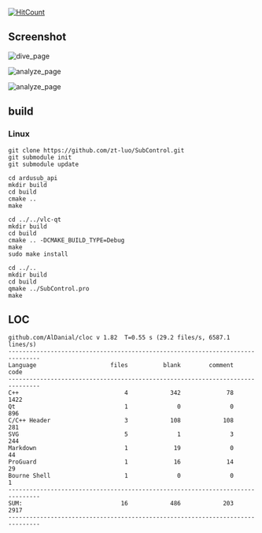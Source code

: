 [![HitCount](http://hits.dwyl.io/zt-luo/SubControl.svg)](http://hits.dwyl.io/zt-luo/SubControl)



## Screenshot

![dive_page](https://raw.githubusercontent.com/zt-luo/SubControl/master/doc/img/video.png)

![analyze_page](https://raw.githubusercontent.com/zt-luo/SubControl/master/doc/img/control.png)

![analyze_page](https://raw.githubusercontent.com/zt-luo/SubControl/master/doc/img/setting.png)

## build

### Linux

```shell
git clone https://github.com/zt-luo/SubControl.git
git submodule init
git submodule update

cd ardusub_api
mkdir build
cd build
cmake ..
make

cd ../../vlc-qt
mkdir build
cd build
cmake .. -DCMAKE_BUILD_TYPE=Debug
make
sudo make install

cd ../..
mkdir build
cd build
qmake ../SubControl.pro
make
```



## LOC

```
github.com/AlDanial/cloc v 1.82  T=0.55 s (29.2 files/s, 6587.1 lines/s)
-------------------------------------------------------------------------------
Language                     files          blank        comment           code
-------------------------------------------------------------------------------
C++                              4            342             78           1422
Qt                               1              0              0            896
C/C++ Header                     3            108            108            281
SVG                              5              1              3            244
Markdown                         1             19              0             44
ProGuard                         1             16             14             29
Bourne Shell                     1              0              0              1
-------------------------------------------------------------------------------
SUM:                            16            486            203           2917
-------------------------------------------------------------------------------

```

